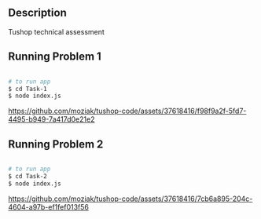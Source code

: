 
## Description
Tushop technical assessment

## Running Problem 1


```bash

# to run app
$ cd Task-1
$ node index.js
```


https://github.com/moziak/tushop-code/assets/37618416/f98f9a2f-5fd7-4495-b949-7a417d0e21e2




## Running Problem 2


```bash

# to run app
$ cd Task-2
$ node index.js
```


https://github.com/moziak/tushop-code/assets/37618416/7cb6a895-204c-4604-a97b-ef1fef013f56


 
